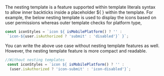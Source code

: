 
  The nesting template is a feature supported within template literals syntax to allow inner backticks inside a placeholder ${ } within the template. For example, the below nesting template is used to display the icons based on user permissions whereas outer template checks for platform type,

  ```javascript
  const iconStyles = `icon ${ isMobilePlatform() ? '' :
   `icon-${user.isAuthorized ? 'submit' : 'disabled'}` }`;
  ```

  You can write the above use case without nesting template features as well. However, the nesting template feature is more compact and readable.

  ```javascript
  //Without nesting templates
   const iconStyles = `icon ${ isMobilePlatform() ? '' :
    (user.isAuthorized ? 'icon-submit' : 'icon-disabled'}`;
  ```
